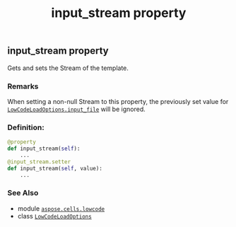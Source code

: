 ﻿---
title: input_stream property
second_title: Aspose.Cells for Python via .NET API References
description: 
type: docs
weight: 40
url: /aspose.cells.lowcode/lowcodeloadoptions/input_stream/
is_root: false
---

## input_stream property


Gets and sets the Stream of the template.

### Remarks 


When setting a non-null Stream to this property,
the previously set value for [`LowCodeLoadOptions.input_file`](/cells/python-net/aspose.cells.lowcode/lowcodeloadoptions#input_file) will be ignored.
### Definition:
```python
@property
def input_stream(self):
    ...
@input_stream.setter
def input_stream(self, value):
    ...
```

### See Also
* module [`aspose.cells.lowcode`](../../)
* class [`LowCodeLoadOptions`](/cells/python-net/aspose.cells.lowcode/lowcodeloadoptions)
